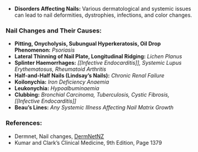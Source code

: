 - **Disorders Affecting Nails:** Various dermatological and systemic issues can lead to nail deformities, dystrophies, infections, and color changes.

### Nail Changes and Their Causes:

- **Pitting, Onycholysis, Subungual Hyperkeratosis, Oil Drop Phenomenon:** *Psoriasis*
- **Lateral Thinning of Nail Plate, Longitudinal Ridging:** *Lichen Planus*
- **Splinter Haemorrhages:** *[[Infective Endocarditis]], Systemic Lupus Erythematosus, Rheumatoid Arthritis*
- **Half-and-Half Nails (Lindsay’s Nails):** *Chronic Renal Failure*
- **Koilonychia:** *Iron Deficiency Anaemia*
- **Leukonychia:** *Hypoalbuminaemia*
- **Clubbing:** *Bronchial Carcinoma, Tuberculosis, Cystic Fibrosis, [[Infective Endocarditis]]*
- **Beau’s Lines:** *Any Systemic Illness Affecting Nail Matrix Growth*

### References:
- Dermnet, Nail changes, [DermNetNZ](https://www.dermnetnz.org/topics/nail-disorders/)
- Kumar and Clark’s Clinical Medicine, 9th Edition, Page 1379
